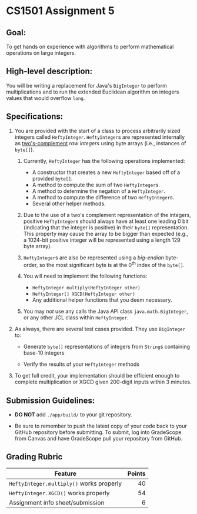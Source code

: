 # CS1501 Assignment 5


## Goal:
To get hands on experience with algorithms to perform mathematical operations
on large integers.


## High-level description:
You will be writing a replacement for Java's `BigInteger` to perform
multiplications and to run the extended Euclidean algorithm on integers values
that would overflow `long`.


## Specifications:
1. You are provided with the start of a class to process arbitrarily sized
	integers called `HeftyInteger`. `HeftyInteger`s are represented internally
	as [two's-complement](https://en.wikipedia.org/wiki/Two%27s_complement)
	_raw integers_ using byte arrays (i.e., instances of `byte[]`).

	1. Currently, `HeftyInteger` has the following operations implemented:

		* A constructor that creates a new `HeftyInteger` based off of a
			provided `byte[]`.
		*  A method to compute the sum of two `HeftyInteger`s.
		*  A method to determine the negation of a `HeftyInteger`.
		*  A method to compute the difference of two `HeftyInteger`s.
		*  Several other helper methods.

	1. Due to the use of a two's complement representation of the integers,
		positive `HeftyInteger`s should always have at least one leading 0 bit
		(indicating that the integer is positive) in their `byte[]`
		representation.  This property may cause the array to be bigger than
		expected (e.g., a 1024-bit positive integer will be represented using a
		length 129 byte array).

	1. `HeftyInteger`s are also be represented using a _big-endian_ byte-order,
		so the most significant byte is at the 0<sup>th</sup> index of the
		`byte[]`.

	1.  You will need to implement the following functions:
		*  `HeftyInteger multiply(HeftyInteger other)`
		*  `HeftyInteger[] XGCD(HeftyInteger other)`
		*  Any additional helper functions that you deem necessary.

	1. You may *not* use any calls the Java API class `java.math.BigInteger`,
		or any other JCL class within `HeftyInteger`.

1. As always, there are several test cases provided. They use `BigInteger` to:
	
	* Generate `byte[]` representations of integers from `String`s containing
		base-10 integers

	* Verify the results of your `HeftyInteger` methods

1. To get full credit, your implementation should be efficient enough to
	complete multiplication or XGCD given 200-digit inputs within 3 minutes.


## Submission Guidelines:
* **DO NOT** add `./app/build/` to your git repository.

* Be sure to remember to push the latest copy of your code back to your GitHub
	repository before submitting. To submit, log into GradeScope from Canvas and
	have GradeScope pull your repository from GitHub.


## Grading Rubric
| Feature | Points
| ------- | ------:
| `HeftyInteger.multiply()` works properly | 40
| `HeftyInteger.XGCD()` works properly | 54
| Assignment info sheet/submission | 6
